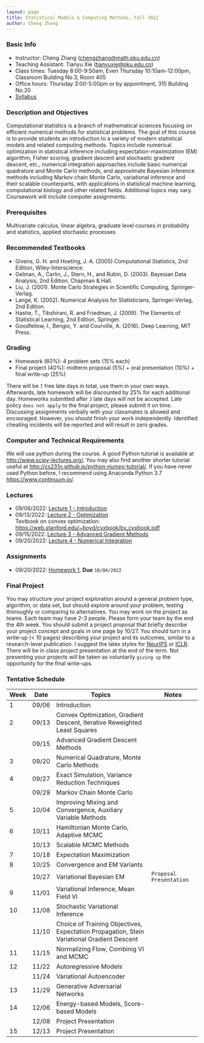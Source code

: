 ```yaml
---
layout: page
title: Statistical Models & Computing Methods, Fall 2022
author: Cheng Zhang
---
```



### Basic Info
- Instructor: Cheng Zhang (<chengzhang@math.pku.edu.cn>)
- Teaching Assistant: Tianyu Xie (<tianyuxie@pku.edu.cn>)
- Class times: Tuesday 8:00-9:50am, Even Thursday 10:10am-12:00pm, Classroom Building No.3, Room 405  
- Office hours: Thursday 3:00-5:00pm or by appointment, 315 Building No.20
- [Syllabus]({{sites.baseurl}}/courses/Syllabus-smcm-f22.pdf)
  
### Description and Objectives
Computational statistics is a branch of mathematical sciences focusing on efficient numerical methods for statistical problems. The goal of this course is to provide students an introduction to a variety of modern statistical models and related computing methods. Topics include numerical optimization in statistical inference including expectation-maximization (EM) algorithm, Fisher scoring, gradient descent and stochastic gradient descent, etc., numerical integration approaches include basic numerical quadrature and Monte Carlo methods, and approximate Bayesian inference methods including Markov chain Monte Carlo, variational inference and their scalable counterparts, with applications in statistical machine learning, computational biology and other related fields. Additional topics may vary. Coursework will include computer assignments.

### Prerequisites
Multivariate calculus, linear algebra, graduate level courses in probability and statistics, applied stochastic processes

### Recommended Textbooks
- Givens, G. H. and Hoeting, J. A. (2005) Computational Statistics, 2nd Edition, Wiley-Interscience.
- Gelman, A., Carlin, J., Stern, H., and Rubin, D. (2003). Bayesian Data Analysis, 2nd Edition, Chapman & Hall.
- Liu, J. (2001). Monte Carlo Strategies in Scientific Computing, Springer-Verlag.
- Lange, K. (2002). Numerical Analysis for Statisticians, Springer-Verlag, 2nd Edition.
- Hastie, T., Tibshirani, R. and Friedman, J. (2009). The Elements of Statistical Learning, 2nd Edition, Springer.
- Goodfellow, I., Bengio, Y. and Courville, A. (2016). Deep Learning, MIT Press.

### Grading
- Homework (60%): 4 problem sets (15% each)
- Final project (40%): midterm proposal (5%) + oral presentation (10%) + final write-up (25%)

There will be `7` free late days in total, use them in your own ways. Afterwards, late homework will be discounted by 25% for each additional day. Homeworks submitted after `3` late days will not be accepted. Late policy `does not apply` to the final project, please submit it on time. Discussing assignments verbally with your classmates is allowed and encouraged. However, you should finish your work independently. Identified cheating incidents will be reported and will result in zero grades.

### Computer and Technical Requirements

We will use python during the course. A good Python tutorial is available at <http://www.scipy-lectures.org/>. You may also find another shorter tutorial useful at <http://cs231n.github.io/python-numpy-tutorial/>. If you have never used Python before, I recommend using Anaconda Python 3.7 <https://www.continuum.io/>.

### Lectures
- 09/06/2022: [Lecture 1 - Introduction]({{sites.baseurl}}/static/slides/smcm_fall22/lec01.pdf)
- 09/13/2022: [Lecture 2 - Optimization]({{sites.baseurl}}/static/slides/smcm_fall22/lec02.pdf)   
  Textbook on convex optimization: <https://web.stanford.edu/~boyd/cvxbook/bv_cvxbook.pdf> 
- 09/15/2022: [Lecture 3 - Advanced Gradient Methods]({{sites.baseurl}}/static/slides/smcm_fall22/lec03.pdf) 
- 09/20/2022: [Lecture 4 - Numerical Integration]({{sites.baseurl}}/static/slides/smcm_fall22/lec04.pdf) 

### Assignments
- 09/20/2022: [Homework 1]({{sites.baseurl}}/static/slides/smcm_fall22/hw01.pdf), **Due** `10/04/2022`



### Final Project
You may structure your project exploration around a general problem type, algorithm, or data set, but should explore around your problem, testing thoroughly or comparing to alternatives. You may work on the project as teams. Each team may have 2-3 people. Please form your team by the end the 4th week. You should submit a project proposal that briefly describe your project concept and goals in one page by 10/27. You should turn in a write-up (< 10 pages) describing your project and its outcomes, similar to a research-level publication. I suggest the latex styles for [NeurIPS](https://nips.cc/Conferences/2019/PaperInformation/StyleFiles) or [ICLR](https://iclr.cc/Conferences/2019/CallForPapers). There will be in class project presentation at the end of the term. Not presenting your projects will be taken as voluntarily `giving up` the opportunity for the final write-ups.



### Tentative Schedule

| Week  | Date | Topics       |    Notes   |
| ----- |------| -----        |   -----    |
| 1     |09/06 | Introduction |            |
| 2     |09/13 | Convex Optimization, Gradient Descent, Iterative Reweighted Least Squares|   |
|       |09/15 | Advanced Gradient Descent Methods |      |
| 3     |09/20 | Numerical Quadrature, Monte Carlo Methods|  <!--PS1 out, due 10/14-->
| 4     |09/27 | Exact Simulation, Variance Reduction Techniques|    |
|       |09/29 | Markov Chain Monte Carlo |     |
| 5     |10/04 | Improving Mixing and Convergence, Auxiliary Variable Methods |   |
| 6     |10/11 | Hamiltonian Monte Carlo, Adaptive MCMC|       <!--PS2 out, due 10/23-->
|       |10/13 | Scalable MCMC Methods|     |
| 7     |10/18 | Expectation Maximization |       |
| 8     |10/25 | Convergence and EM Variants |         |
|       |10/27 | Variational Bayesian EM |  `Proposal Presentation`
| 9     |11/01 | Variational Inference, Mean Field VI |        
| 10    |11/08 | Stochastic Variational Inference |      |
|       |11/10 | Choice of Training Objectives, Expectation Propagation, Stein Variational Gradient Descent |      |
| 11    |11/15 | Normalizing Flow, Combinig VI and MCMC |        
| 12    |11/22 | Autoregressive Models |          |
|       |11/24 | Variational Autoencoder |       |
| 13    |11/29 | Generative Adversarial Networks  |    |
| 14    |12/06 | Energy-based Models, Score-based Models |     |
|       |12/08 | Project Presentation  |     |
| 15    |12/13 | Project Presentation  |    |